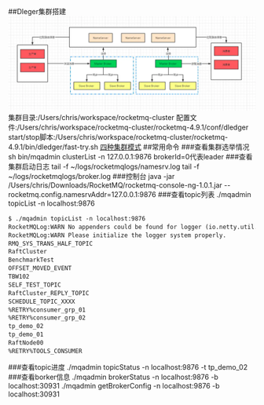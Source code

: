 ##Dleger集群搭建
![](.z_06_分布式_消息队列_rocketmq_01_dleger集群搭建_常用监控命令_监控指标_images/afdd2036.png)
集群目录:/Users/chris/workspace/rocketmq-cluster
配置文件:/Users/chris/workspace/rocketmq-cluster/rocketmq-4.9.1/conf/dledger
start/stop脚本:/Users/chris/workspace/rocketmq-cluster/rocketmq-4.9.1/bin/dledger/fast-try.sh
[](https://juejin.cn/post/6844904199805730824#heading-10)
[](https://blog.51cto.com/u_15281317/3008349#4_DlegerrokcetMQ_586)
[四种集群模式](https://segmentfault.com/a/1190000038318572)
##常用命令
###查看集群选举情况
sh bin/mqadmin clusterList -n 127.0.0.1:9876
brokerId=0代表leader
###查看集群启动日志
tail -f ~/logs/rocketmqlogs/namesrv.log
tail -f ~/logs/rocketmqlogs/broker.log
###控制台
java -jar /Users/chris/Downloads/RocketMQ/rocketmq-console-ng-1.0.1.jar   --rocketmq.config.namesrvAddr=127.0.0.1:9876
###查看topic列表
./mqadmin topicList -n localhost:9876
```asp
$ ./mqadmin topicList -n localhost:9876
RocketMQLog:WARN No appenders could be found for logger (io.netty.util.internal.InternalThreadLocalMap).
RocketMQLog:WARN Please initialize the logger system properly.
RMQ_SYS_TRANS_HALF_TOPIC
RaftCluster
BenchmarkTest
OFFSET_MOVED_EVENT
TBW102
SELF_TEST_TOPIC
RaftCluster_REPLY_TOPIC
SCHEDULE_TOPIC_XXXX
%RETRY%consumer_grp_01
%RETRY%consumer_grp_02
tp_demo_02
tp_demo_01
RaftNode00
%RETRY%TOOLS_CONSUMER
```
###查看topic进度
./mqadmin topicStatus -n localhost:9876 -t tp_demo_02
###查看borker信息
./mqadmin brokerStatus -n localhost:9876 -b localhost:30931
./mqadmin getBrokerConfig -n localhost:9876 -b localhost:30931
